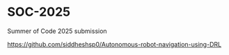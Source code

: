 # SOC-2025
Summer of Code 2025 submission

https://github.com/siddheshsp0/Autonomous-robot-navigation-using-DRL
